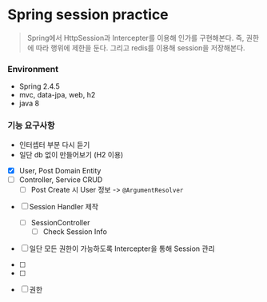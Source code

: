 # Spring session practice
> Spring에서 HttpSession과 Intercepter를 이용해 인가를 구현해본다. 
> 즉, 권한에 따라 행위에 제한을 둔다. 그리고 redis를 이용해 session을 저장해본다. 

### Environment
- Spring 2.4.5
- mvc, data-jpa, web, h2 
- java 8

### 기능 요구사항

- 인터셉터 부분 다시 듣기
- 일단 db 없이 만들어보기 (H2 이용)
- [x]  User, Post Domain Entity
- [ ]  Controller, Service CRUD 
    - [ ]  Post Create 시 User 정보 -> `@ArgumentResolver`

[//]: # (- [ ]  CRUD Test Code 작성)
- [ ]  Session Handler 제작
    - [ ]  SessionController
        - [ ]  Check Session Info
- [ ]  일단 모든 권한이 가능하도록 Intercepter을 통해 Session 관리

- [ ] 
- [ ] 
- [ ]  권한